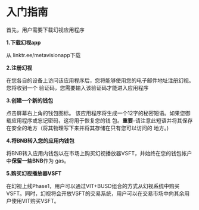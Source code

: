 # 入门指南

首先，用户需要下载幻视应用程序

**1.下载幻视app**

从 linktr.ee/metavisionapp下载

**2.注册幻视**

在您各自的设备上访问该应用程序后，您将能够使用您的电子邮件地址注册幻视。您将收到一个 验证码，您需要输入该验证码才能进入应用程序

**3.创建一个新的钱包**

点击屏幕右上角的钱包图标。 该应用程序将生成一个12字的秘密短语。如果您御载应用程序或忘记密码，这将用于恢复您的钱 包。**重要**-请注意此短语并将其保存在安全的地方（将其物理写下来并将其存储在只有您可以访问的 地方。)

**4.将BNB转入您的应用内钱包**

将BNB转入应用内钱包以在市场上购买幻视播放器VSFT，并始终在您的钱包帐户中**保留一些BNB**作为 gas。

**5.购买幻视播放器VSFT**

在幻视上线Phase1，用户可以通过VIT+BUSD组合的方式从幻视系统中购买VSFT。同时，幻视将会开放VSFT的交易系统，用户可以在交易市场中向其余用户使用VIT购买VSFT。

